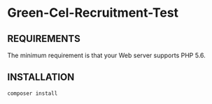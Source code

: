 # Green-Cel-Recruitment-Test

REQUIREMENTS
------------
The minimum requirement is that your Web server supports PHP 5.6.

INSTALLATION
------------

```
composer install
```

